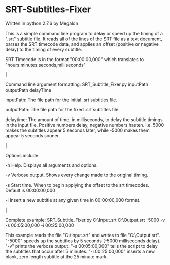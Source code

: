 SRT-Subtitles-Fixer
===================

Written in python 2.7.6 by Megalon

This is a simple command line program to delay or speed up the timing of a ".srt" subtitle file.
It reads all of the lines of the SRT file as a text document, parses the SRT timecode data, and applies
an offset (positive or negative delay) to the timing of every subtitle.

SRT Timecode is in the format "00:00:00,000" which translates to "hours:minutes:seconds,milliseconds"

|

Command line argument formatting: SRT_Subtitle_Fixer.py inputPath outputPath delayTime

inputPath: The file path for the initial .srt subtitles file.

outputPath: The file path for the fixed .srt subtitles file.

delaytime: The amount of time, in milliseconds, to delay the subtitle timings in the input file. Positive numbers delay, negative numbers hasten. i.e. 5000 makes the subtitles appear 5 seconds later, while -5000 makes them appear 5 seconds sooner.

|

Options include:

-h Help. Displays all arguments and options.

-v Verbose output. Shows every change made to the original timing.

-s Start time. When to begin applying the offset to the srt timecodes. Default is 00:00:00,000

-i Insert a new subtitle at any given time in 00:00:00,000 format.

|

Complete example: SRT_Subtitle_Fixer.py C:\Input.srt C:\Output.srt -5000 -v -s 00:05:00,000 -i 00:25:00,000

This example reads the file "C:\Input.srt" and writes to file "C:\Output.srt". "-5000" speeds up the subtitles by 5 seconds (-5000 milliseconds delay). "-v" prints the verbose output. "-s 00:05:00,000" tells the script to delay the subtitles that occur after 5 minutes. "-i 00:25:00,000" inserts a new blank, zero length subtitle at the 25 minute mark.
